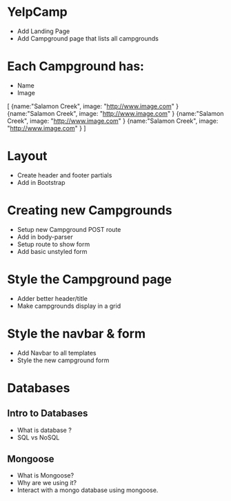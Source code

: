 # YelpCamp

* Add Landing Page
* Add Campground page that lists all campgrounds

# Each Campground has:

* Name
* Image


[
	{name:"Salamon Creek", image: "http://www.image.com" }
	{name:"Salamon Creek", image: "http://www.image.com" }
	{name:"Salamon Creek", image: "http://www.image.com" }
	{name:"Salamon Creek", image: "http://www.image.com" }
]

# Layout

* Create header and footer partials
* Add in Bootstrap

# Creating new Campgrounds

* Setup new Campground POST route
* Add in body-parser
* Setup route to show form
* Add basic unstyled form

# Style the Campground page

* Adder better header/title
* Make campgrounds display in a grid

# Style the navbar & form

* Add Navbar to all templates
* Style the new campground form

# Databases

## Intro to Databases

* What is database ?
* SQL vs NoSQL

## Mongoose

* What is Mongoose?
* Why are we using it?
* Interact with a mongo database using mongoose.

